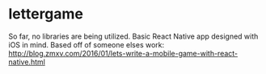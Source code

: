 # lettergame

So far, no libraries are being utilized. Basic React Native app designed with iOS in mind. Based off of someone elses work: http://blog.zmxv.com/2016/01/lets-write-a-mobile-game-with-react-native.html
